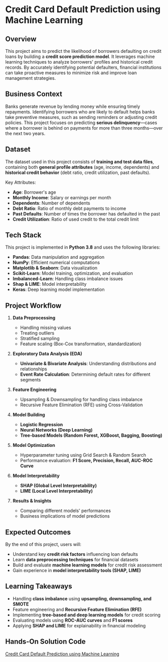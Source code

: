 # Credit Card Default Prediction using Machine Learning

## Overview
This project aims to predict the likelihood of borrowers defaulting on credit loans by building a **credit score prediction model**. It leverages machine learning techniques to analyze borrowers' profiles and historical credit records. By accurately identifying potential defaulters, financial institutions can take proactive measures to minimize risk and improve loan management strategies.

## Business Context
Banks generate revenue by lending money while ensuring timely repayments. Identifying borrowers who are likely to default helps banks take preventive measures, such as sending reminders or adjusting credit policies. This project focuses on predicting **serious delinquency**—cases where a borrower is behind on payments for more than three months—over the next two years.

## Dataset
The dataset used in this project consists of **training and test data files**, containing both **general profile attributes** (age, income, dependents) and **historical credit behavior** (debt ratio, credit utilization, past defaults). 

Key Attributes:
- **Age**: Borrower's age
- **Monthly Income**: Salary or earnings per month
- **Dependents**: Number of dependents
- **Debt Ratio**: Ratio of monthly debt payments to income
- **Past Defaults**: Number of times the borrower has defaulted in the past
- **Credit Utilization**: Ratio of used credit to the total credit limit

## Tech Stack
This project is implemented in **Python 3.8** and uses the following libraries:

- **Pandas**: Data manipulation and aggregation
- **NumPy**: Efficient numerical computations
- **Matplotlib & Seaborn**: Data visualization
- **Scikit-Learn**: Model training, optimization, and evaluation
- **Imbalanced-Learn**: Handling class imbalance issues
- **Shap & LIME**: Model interpretability
- **Keras**: Deep learning model implementation

## Project Workflow
1. **Data Preprocessing**
   - Handling missing values
   - Treating outliers
   - Stratified sampling
   - Feature scaling (Box-Cox transformation, standardization)

2. **Exploratory Data Analysis (EDA)**
   - **Univariate & Bivariate Analysis**: Understanding distributions and relationships
   - **Event Rate Calculation**: Determining default rates for different segments

3. **Feature Engineering**
   - Upsampling & Downsampling for handling class imbalance
   - Recursive Feature Elimination (RFE) using Cross-Validation

4. **Model Building**
   - **Logistic Regression**
   - **Neural Networks (Deep Learning)**
   - **Tree-based Models (Random Forest, XGBoost, Bagging, Boosting)**

5. **Model Optimization**
   - Hyperparameter tuning using Grid Search & Random Search
   - Performance evaluation: **F1 Score, Precision, Recall, AUC-ROC Curve**

6. **Model Interpretability**
   - **SHAP (Global Level Interpretability)**
   - **LIME (Local Level Interpretability)**

7. **Results & Insights**
   - Comparing different models' performances
   - Business implications of model predictions

## Expected Outcomes
By the end of this project, users will:
- Understand key **credit risk factors** influencing loan defaults
- Learn **data preprocessing techniques** for financial datasets
- Build and evaluate **machine learning models** for credit risk assessment
- Gain experience in **model interpretability tools (SHAP, LIME)**

## Learning Takeaways
- Handling **class imbalance** using **upsampling, downsampling, and SMOTE**
- Feature engineering and **Recursive Feature Elimination (RFE)**
- Implementing **tree-based and deep learning models** for credit scoring
- Evaluating models using **ROC-AUC curves** and **F1 scores**
- Applying **SHAP and LIME** for explainability in financial modeling

## Hands-On Solution Code
[Credit Card Default Prediction using Machine Learning](https://www.projectpro.io/project-use-case/credit-score)
